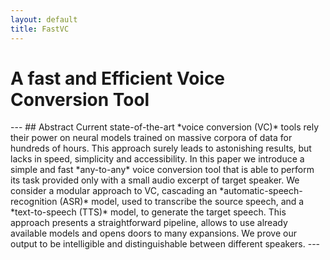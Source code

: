 ```yaml
---
layout: default
title: FastVC
---
```

<h1>A fast and Efficient Voice Conversion Tool</h1>
---
## Abstract
Current state-of-the-art *voice conversion (VC)* tools rely their power on neural models trained on massive corpora of data for hundreds of hours. This approach surely leads to astonishing results, but lacks in speed, simplicity and accessibility. In this paper we introduce a simple and fast *any-to-any* voice conversion tool that is able to perform its task provided only with a small audio excerpt of target speaker. We consider a modular approach to VC, cascading an *automatic-speech-recognition (ASR)* model, used to transcribe the source speech, and a *text-to-speech (TTS)* model, to generate the target speech. This approach presents a straightforward pipeline, allows to use already available models and opens doors to many expansions. We prove our output to be intelligible and distinguishable between different speakers.
---
